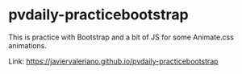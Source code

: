 # pvdaily-practicebootstrap
This is practice with Bootstrap and a bit of JS for some Animate.css animations.

Link: https://javiervaleriano.github.io/pvdaily-practicebootstrap
